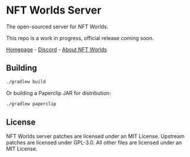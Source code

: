 <!-- Variables -->
[home]: https://www.nftworlds.com/
[about]: https://docs.nftworlds.com
[discord]: https://discord.gg/63dDSReB7j

# NFT Worlds Server
The open-sourced server for NFT Worlds. 

This repo is a work in progress, official release coming soon.

[Homepage][home] - [Discord][discord] - [About NFT Worlds][about]

## Building

```bash
./gradlew build
```

Or building a Paperclip JAR for distribution:

```bash
./gradlew paperclip
```

## License
NFT Worlds server patches are licensed under an MIT License.
Upstream patches are licensed under GPL-3.0.
All other files are licensed under an MIT License.
